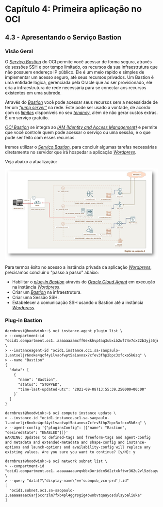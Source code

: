 # Capítulo 4: Primeira aplicação no OCI

## 4.3 - Apresentando o Serviço Bastion

### __Visão Geral__

O _[Serviço Bastion](https://docs.oracle.com/pt-br/iaas/Content/Bastion/Concepts/bastionoverview.htm)_ do OCI permite você acessar de forma segura, através de sessões SSH e por tempo limitado, os recursos da sua infraestrutura que não possuem endereço IP público. Ele é um meio rápido e simples de implementar um acesso seguro, até seus recursos privados. Um Bastion é uma entidade lógica, gerenciada pela Oracle que ao ser provisionado, ele cria a infraestrutura de rede necessária para se conectar aos recursos existentes em uma subrede.

Através do _[Bastion](https://docs.oracle.com/pt-br/iaas/Content/Bastion/Concepts/bastionoverview.htm)_ você pode acessar seus recursos sem a necessidade de ter um _["jump server"](https://pt.wikipedia.org/wiki/Jump_server)_ na rede. Este pode ser usado a vontade, de acordo com os _[limites](https://docs.oracle.com/pt-br/iaas/Content/General/Concepts/servicelimits.htm)_ disponíveis no seu _[tenancy](https://docs.oracle.com/pt-br/iaas/Content/Identity/Tasks/managingtenancy.htm)_, além de não gerar custos extras. É um serviço gratuito.

_[OCI Bastion](https://docs.oracle.com/pt-br/iaas/Content/Bastion/Concepts/bastionoverview.htm)_ se integra ao _[IAM (Identity and Access Management)](https://docs.oracle.com/pt-br/iaas/Content/Identity/Concepts/overview.htm)_ e permite que você controle quem pode acessar o serviço ou uma sessão, e o que pode ser feito com esses recursos. 

Iremos utilizar o _[Serviço Bastion](https://docs.oracle.com/pt-br/iaas/Content/Bastion/Concepts/bastionoverview.htm)_, para concluír algumas tarefas necessárias diretamente no servidor que irá hospedar a aplicação _[Wordpress](https://pt.wikipedia.org/wiki/WordPress)_.

Veja abaixo a atualização:

![alt_text](./images/servico-bastion-wordpress.jpg  "Serviço Bastion + Wordpress")

Para termos êxito no acesso a instância privada da aplicação _[Wordpress](https://pt.wikipedia.org/wiki/WordPress)_, precisamos concluír o "passo a passo" abaixo:

- Habilitar o _[plug-in Bastion](https://docs.oracle.com/pt-br/iaas/Content/Compute/Tasks/manage-plugins.htm)_ através do _[Oracle Cloud Agent](https://docs.oracle.com/pt-br/iaas/Content/Compute/Tasks/manage-plugins.htm)_ em execução na instância _[Wordpress](https://pt.wikipedia.org/wiki/WordPress)_.
- Criar um _[Bastion](https://docs.oracle.com/pt-br/iaas/Content/Bastion/Concepts/bastionoverview.htm)_ na infraestrutura.
- Criar uma Sessão SSH.
- Estabelecer a comunicação SSH usando o Bastion até a instância _[Wordpress](https://pt.wikipedia.org/wiki/WordPress)_.

### __Plug-in Bastion__

```
darmbrust@hoodwink:~$ oci instance-agent plugin list \
> --compartment-id "ocid1.compartment.oc1..aaaaaaaamcff6exkhvp4aq3ubxib2wf74v7cx22b3yj56jnfkazoissdzefq" \
> --instanceagent-id "ocid1.instance.oc1.sa-saopaulo-1.antxeljr6noke4qcf4yilvaofwpt5aiavnsx7cfev3fhp2bpc3xfcxo5k6zq" \
> --name "Bastion"
{
  "data": [
    {
      "name": "Bastion",
      "status": "STOPPED",
      "time-last-updated-utc": "2021-09-08T13:55:39.250000+00:00"
    }`
  ]
}
```

```
darmbrust@hoodwink:~$ oci compute instance update \
> --instance-id "ocid1.instance.oc1.sa-saopaulo-1.antxeljr6noke4qcf4yilvaofwpt5aiavnsx7cfev3fhp2bpc3xfcxo5k6zq" \
> --agent-config '{"pluginsConfig": [{"name": "Bastion", "desiredState": "ENABLED"}]}'
WARNING: Updates to defined-tags and freeform-tags and agent-config and metadata and extended-metadata and shape-config and instance-options and launch-options and availability-config will replace any existing values. Are you sure you want to continue? [y/N]: y

```

```
darmbrust@hoodwink:~$ oci network subnet list \
> --compartment-id "ocid1.compartment.oc1..aaaaaaaauvqvbbx3oridcm5d2ztxkftwr362u2vl5zdsayzbehzwbjs56soq" \
> --query "data[?\"display-name\"=='subnpub_vcn-prd'].id"
[
  "ocid1.subnet.oc1.sa-saopaulo-1.aaaaaaaax6arj6ccrzlm7fxb4pl4ggrsgig4bwnbvtqaayosdulsyoaliuka"
]
```


